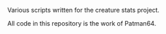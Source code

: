 Various scripts written for the creature stats project.

All code in this repository is the work of Patman64.